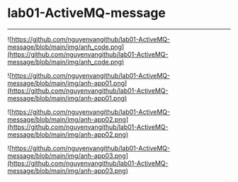 # lab01-ActiveMQ-message
<hr>


![https://github.com/nguyenvangithub/lab01-ActiveMQ-message/blob/main/img/anh_code.png](https://github.com/nguyenvangithub/lab01-ActiveMQ-message/blob/main/img/anh_code.png)

![https://github.com/nguyenvangithub/lab01-ActiveMQ-message/blob/main/img/anh-app01.png](https://github.com/nguyenvangithub/lab01-ActiveMQ-message/blob/main/img/anh-app01.png)

![https://github.com/nguyenvangithub/lab01-ActiveMQ-message/blob/main/img/anh-app02.png](https://github.com/nguyenvangithub/lab01-ActiveMQ-message/blob/main/img/anh-app02.png)

![https://github.com/nguyenvangithub/lab01-ActiveMQ-message/blob/main/img/anh-app03.png](https://github.com/nguyenvangithub/lab01-ActiveMQ-message/blob/main/img/anh-app03.png)
